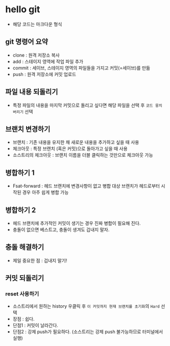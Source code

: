 # hello git

- 해당 코드는 마크다운 형식

## git 명령어 요약

- clone : 원격 저장소 복사
- add : 스테이지 영역에 작업 파일 추가
- commit : 세이브, 스테이지 영역의 파일들을 가지고 커밋(=세이브)를 만듦
- push : 원격 저장소에 커밋 업로드

## 파일 내용 되돌리기

- 특정 파일의 내용을 마지막 커밋으로 돌리고 싶다면 해당 파일을 선택 후 `코드 뭉치 버리기` 선택

## 브랜치 변경하기

- 브랜치 : 기존 내용을 유지한 채 새로운 내용을 추가하고 싶을 때 사용
- 체크아웃 : 특정 브랜치 (혹은 커밋)으로 돌아가고 싶을 때 사용
- 소스트리의 체크아웃 : 브랜치 이름을 더블 클릭하는 것만으로 체크아웃 가능

## 병합하기 1

- Fsat-forward : 헤드 브랜치에 변경사항이 없고 병합 대상 브랜치가 헤드로부터 시작된 경우 아주 쉽게 병합 가능

## 병합하기 2

- 헤드 브랜치에 추가적인 커밋이 생기는 경우 진짜 병합이 필요해 진다.
- 충돌이 없으면 베스트고, 충돌이 생겨도 겁내지 말자.

## 충돌 해결하기

- 제일 중요한 점 : 겁내지 말기!

## 커밋 되돌리기

### reset 사용하기

- 소스트리에서 원하는 history 우클릭 후 `이 커밋까지 현재 브랜치를 초기화`의 `Hard` 선택
- 장점 : 쉽다.
- 단점1 : 커밋이 날라간다.
- 단점2 : 강제 push가 필요하다. (소스트리는 강제 push 불가능하므로 터미널에서 실행)

